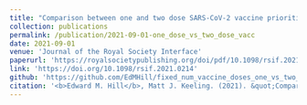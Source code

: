 ```yaml
---
title: "Comparison between one and two dose SARS-CoV-2 vaccine prioritization for a fixed number of vaccine doses"
collection: publications
permalink: /publication/2021-09-01-one_dose_vs_two_dose_vacc
date: 2021-09-01
venue: 'Journal of the Royal Society Interface'
paperurl: 'https://royalsocietypublishing.org/doi/pdf/10.1098/rsif.2021.0214'
link: 'https://doi.org/10.1098/rsif.2021.0214'
github: 'https://github.com/EdMHill/fixed_num_vaccine_doses_one_vs_two_dose_prioritisation'
citation: '<b>Edward M. Hill</b>, Matt J. Keeling. (2021). &quot;Comparison between one and two dose SARS-CoV-2 vaccine prioritization for a fixed number of vaccine doses.&quot; <i>J. Royal Society Interface</i>, <b>18</b>(182): 20210214. doi:10.1098/rsif.2021.0214.'
---
```


